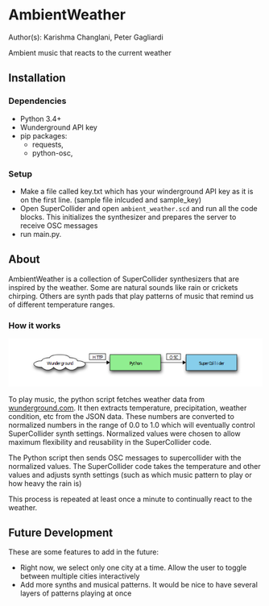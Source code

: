 # AmbientWeather
Author(s): Karishma Changlani, Peter Gagliardi

Ambient music that reacts to the current weather

## Installation

### Dependencies
* Python 3.4+ 
* Wunderground API key
* pip packages:
    * requests, 
    * python-osc, 

### Setup
* Make a file called key.txt which has your winderground API key as it 
  is on the first line. (sample file inlcuded and sample_key) 
* Open SuperCollider and open `ambient_weather.scd` and run all the code blocks. 
  This initializes the synthesizer and prepares the server to receive OSC messages
* run main.py.

## About

AmbientWeather is a collection of SuperCollider synthesizers that are inspired
by the weather. Some are natural sounds like rain or crickets chirping. Others
are synth pads that play patterns of music that remind us of different temperature ranges.

### How it works
![Flowchart](docs/Flowchart.png)

To play music, the python script fetches weather data from [wunderground.com](https://www.wunderground.com). 
It then extracts temperature, precipitation, weather condition, etc from the JSON data. These numbers are converted
to normalized numbers in the range of 0.0 to 1.0 which will eventually control SuperCollider synth settings. 
Normalized values were chosen to allow maximum flexibility and reusability in the SuperCollider code.

The Python script then sends OSC messages to supercollider with the normalized values. The SuperCollider code takes
the temperature and other values and adjusts synth settings (such as which music pattern to play or how heavy the rain is)

This process is repeated at least once a minute to continually react to the weather.

## Future Development

These are some features to add in the future:

* Right now, we select only one city at a time. Allow the user to toggle between
  multiple cities interactively
* Add more synths and musical patterns. It would be nice to have several layers of patterns
  playing at once